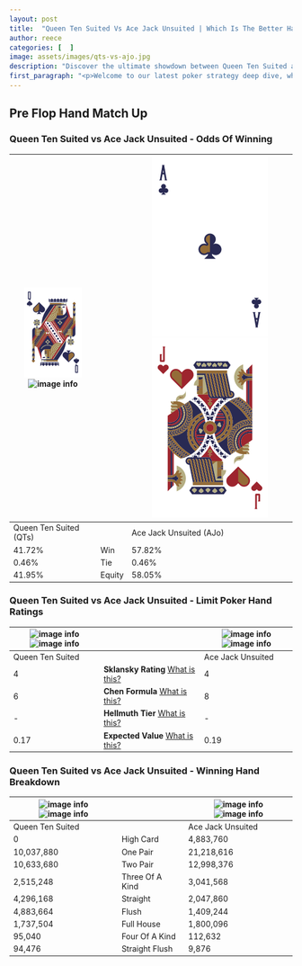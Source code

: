 ```yaml
---
layout: post
title:  "Queen Ten Suited Vs Ace Jack Unsuited | Which Is The Better Hand In Poker? A Complete Guide"
author: reece
categories: [  ]
image: assets/images/qts-vs-ajo.jpg
description: "Discover the ultimate showdown between Queen Ten Suited and Ace Jack Unsuited in poker! Uncover the odds, strategies, and scenarios where one hand triumphs over the other. Get ready to up your poker game with this thrilling analysis."
first_paragraph: "<p>Welcome to our latest poker strategy deep dive, where we're pitting two distinct hands against each other in a high-stakes showdown: Queen Ten Suited vs Ace Jack Unsuited.</p><p>In the dynamic world of poker, every decision counts, and knowing which hand holds the upper hand is key to your success at the table.</p><p>In this article, we'll dissect these two hands, explore the scenarios where one dominates the other, and equip you with the knowledge to make strategic choices that can tip the odds in your favor.</p><p>Get ready to unravel the intriguing dynamics of these poker hands and elevate your game to new heights.</p>"
---
```




[comment]: # (sp0)

## Pre Flop Hand Match Up

<div class="table hand-ratings" markdown="1"> 



### Queen Ten Suited vs Ace Jack Unsuited - Odds Of Winning


    
| ![image info](assets/images/hand1/Q.png) ![image info](assets/images/hand1/ts.png) |  | ![image info](assets/images/hand2/A.png) ![image info](assets/images/hand2/jo.png) |
| -------- | -------- | -------- |
| Queen Ten Suited (QTs) |  | Ace Jack Unsuited (AJo) |
| 41.72% | Win | 57.82% |
| 0.46% | Tie | 0.46% |
| 41.95% | Equity | 58.05% |




[comment]: # (sp1)



### Queen Ten Suited vs Ace Jack Unsuited - Limit Poker Hand Ratings


    
| ![image info](https://www.riverpairs.com/assets/images/hand1/Q.png) ![image info](https://www.riverpairs.com/assets/images/hand1/ts.png) |  | ![image info](https://www.riverpairs.com/assets/images/hand2/A.png) ![image info](https://www.riverpairs.com/assets/images/hand2/jo.png) |
| -------- | -------- | -------- |
| Queen Ten Suited |  | Ace Jack Unsuited |
| 4 | **Sklansky Rating** [What is this?](/sklansky-rating-explained) | 4 |
| 6 | **Chen Formula** [What is this?](/chen-formula-explained) | 8 |
| - | **Hellmuth Tier** [What is this?](/Hellmuth-tier-explained) | - |
| 0.17 | **Expected Value** [What is this?](/expected-value-explained) | 0.19 |




[comment]: # (sp2)



### Queen Ten Suited vs Ace Jack Unsuited - Winning Hand Breakdown


    
| ![image info](https://www.riverpairs.com/assets/images/hand1/Q.png) ![image info](https://www.riverpairs.com/assets/images/hand1/ts.png) |  | ![image info](https://www.riverpairs.com/assets/images/hand2/A.png) ![image info](https://www.riverpairs.com/assets/images/hand2/jo.png) |
| -------- | -------- | -------- |
| Queen Ten Suited |  | Ace Jack Unsuited |
| 0 | High Card | 4,883,760 |
| 10,037,880 | One Pair | 21,218,616 |
| 10,633,680 | Two Pair | 12,998,376 |
| 2,515,248 | Three Of A Kind | 3,041,568 |
| 4,296,168 | Straight | 2,047,860 |
| 4,883,664 | Flush | 1,409,244 |
| 1,737,504 | Full House | 1,800,096 |
| 95,040 | Four Of A Kind | 112,632 |
| 94,476 | Straight Flush | 9,876 |




[comment]: # (sp3)



</div>

[comment]: # (sp4)



[comment]: # (sp5)

